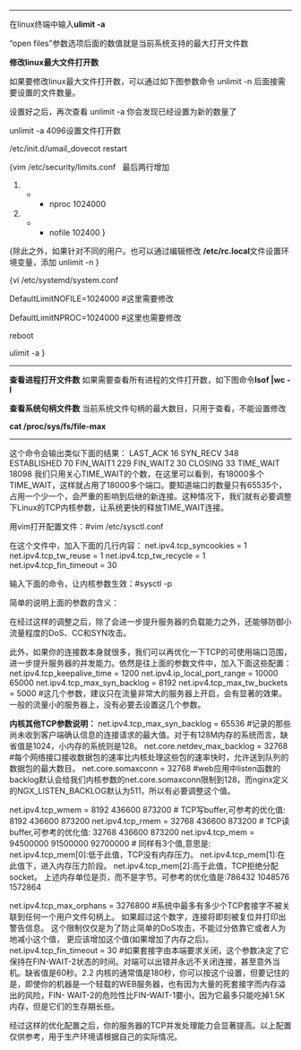 -----------------------------------------------------------------------------------------------

在linux终端中输入**ulimit -a**

“open files”参数选项后面的数值就是当前系统支持的最大打开文件数

**修改linux最大文件打开数**

如果要修改linux最大文件打开数，可以通过如下图参数命令 unlimit -n 后面接需要设置的文件数量。

设置好之后，再次查看 unlimit -a 你会发现已经设置为新的数量了

unlimit -a 4096设置文件打开数

/etc/init.d/umail_dovecot restart

{vim /etc/security/limits.conf   最后两行增加

1. - - nproc           1024000  
2. - - nofile          102400  }

{除此之外，如果针对不同的用户。也可以通过编辑修改 **/etc/rc.local**文件设置环境变量，添加 unlimit -n }

{vi /etc/systemd/system.conf 

DefaultLimitNOFILE=1024000      #这里需要修改 

DefaultLimitNPROC=1024000   #这里也需要修改 

reboot

ulimit -a  }

------

**查看进程打开文件数** 如果需要查看所有进程的文件打开数，如下图命令**lsof |wc -l** 

**查看系统句柄文件数** 当前系统文件句柄的最大数目，只用于查看，不能设置修改

**cat /proc/sys/fs/file-max**

--------------------------------------------------------------------------------------------------------------



这个命令会输出类似下面的结果：
LAST_ACK 16
SYN_RECV 348
ESTABLISHED 70
FIN_WAIT1 229
FIN_WAIT2 30
CLOSING 33
TIME_WAIT 18098
我们只用关心TIME_WAIT的个数，在这里可以看到，有18000多个TIME_WAIT，这样就占用了18000多个端口。要知道端口的数量只有65535个，占用一个少一个，会严重的影响到后继的新连接。这种情况下，我们就有必要调整下Linux的TCP内核参数，让系统更快的释放TIME_WAIT连接。

用vim打开配置文件：#vim /etc/sysctl.conf

在这个文件中，加入下面的几行内容：
net.ipv4.tcp_syncookies = 1
net.ipv4.tcp_tw_reuse = 1
net.ipv4.tcp_tw_recycle = 1
net.ipv4.tcp_fin_timeout = 30

输入下面的命令，让内核参数生效：#sysctl -p

简单的说明上面的参数的含义：

在经过这样的调整之后，除了会进一步提升服务器的负载能力之外，还能够防御小流量程度的DoS、CC和SYN攻击。

此外，如果你的连接数本身就很多，我们可以再优化一下TCP的可使用端口范围，进一步提升服务器的并发能力。依然是往上面的参数文件中，加入下面这些配置：
net.ipv4.tcp_keepalive_time = 1200
net.ipv4.ip_local_port_range = 10000 65000
net.ipv4.tcp_max_syn_backlog = 8192
net.ipv4.tcp_max_tw_buckets = 5000
\#这几个参数，建议只在流量非常大的服务器上开启，会有显著的效果。一般的流量小的服务器上，没有必要去设置这几个参数。

**内核其他TCP参数说明：**
net.ipv4.tcp_max_syn_backlog = 65536
\#记录的那些尚未收到客户端确认信息的连接请求的最大值。对于有128M内存的系统而言，缺省值是1024，小内存的系统则是128。
net.core.netdev_max_backlog = 32768
\#每个网络接口接收数据包的速率比内核处理这些包的速率快时，允许送到队列的数据包的最大数目。
net.core.somaxconn = 32768
\#web应用中listen函数的backlog默认会给我们内核参数的net.core.somaxconn限制到128，而nginx定义的NGX_LISTEN_BACKLOG默认为511，所以有必要调整这个值。

net.ipv4.tcp_wmem = 8192 436600 873200
\# TCP写buffer,可参考的优化值: 8192 436600 873200
net.ipv4.tcp_rmem  = 32768 436600 873200
\# TCP读buffer,可参考的优化值: 32768 436600 873200
net.ipv4.tcp_mem = 94500000 91500000 92700000
\# 同样有3个值,意思是:
net.ipv4.tcp_mem[0]:低于此值，TCP没有内存压力。
net.ipv4.tcp_mem[1]:在此值下，进入内存压力阶段。
net.ipv4.tcp_mem[2]:高于此值，TCP拒绝分配socket。
上述内存单位是页，而不是字节。可参考的优化值是:786432 1048576 1572864

net.ipv4.tcp_max_orphans = 3276800
\#系统中最多有多少个TCP套接字不被关联到任何一个用户文件句柄上。
如果超过这个数字，连接将即刻被复位并打印出警告信息。
这个限制仅仅是为了防止简单的DoS攻击，不能过分依靠它或者人为地减小这个值，
更应该增加这个值(如果增加了内存之后)。
net.ipv4.tcp_fin_timeout = 30
\#如果套接字由本端要求关闭，这个参数决定了它保持在FIN-WAIT-2状态的时间。对端可以出错并永远不关闭连接，甚至意外当机。缺省值是60秒。2.2 内核的通常值是180秒，你可以按这个设置，但要记住的是，即使你的机器是一个轻载的WEB服务器，也有因为大量的死套接字而内存溢出的风险，FIN- WAIT-2的危险性比FIN-WAIT-1要小，因为它最多只能吃掉1.5K内存，但是它们的生存期长些。

经过这样的优化配置之后，你的服务器的TCP并发处理能力会显著提高。以上配置仅供参考，用于生产环境请根据自己的实际情况。

